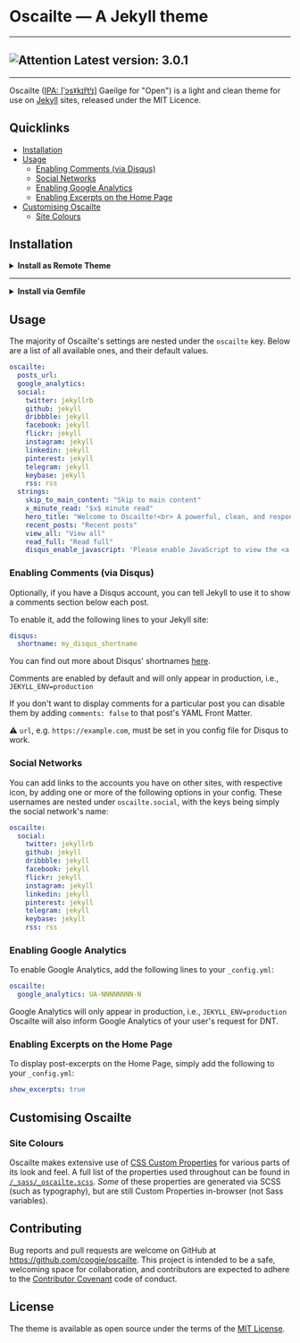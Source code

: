 # Oscailte &mdash; A Jekyll theme

---
## ![Attention](http://i.imgur.com/iBbFfJH.png) Latest version: 3.0.1</sup>

---

Oscailte ([IPA: [ˈɔsˠkɪlʲtʲɪ]](http://en.wiktionary.org/wiki/Appendix:Irish_pronunciation) Gaeilge for "Open") is a light and clean theme for use on [Jekyll](https://jekyllrb.org/) sites, released under the MIT Licence.

## Quicklinks
  - [Installation](#installation)
  - [Usage](#usage)
    - [Enabling Comments (via Disqus)](#enabling-comments-via-disqus)
    - [Social Networks](#social-networks)
    - [Enabling Google Analytics](#enabling-google-analytics)
    - [Enabling Excerpts on the Home Page](#enabling-excerpts-on-the-home-page)
  - [Customising Oscailte](#customising-oscailte)
    - [Site Colours](#site-colours)

## Installation

<details>
  <summary><strong>Install as Remote Theme</strong></summary>

  Using [Jekyll Remote Theme](https://github.com/benbalter/jekyll-remote-theme) (enabled
  by default on Github Pages) is the quickest way to install Oscailte.

  1. Add the following to your site's `_config.yml` to activate Oscailte  
  ```yml
  remote_theme: coogie/oscailte
  ```
</details>

----

<details>
  <summary><strong>Install via Gemfile</strong></summary>

  1. Add this line to your Jekyll site's `Gemfile`:  
  ```ruby
  gem "oscailte"
  ```

  2. And add this line to your Jekyll site's `_config.yml`:
  ```yaml
  theme: oscailte
  ```

  3. And then execute:
  ```sh
  $ bundle
  ```

  4. Or install it yourself as:
  ```sh
  $ gem install oscailte
  ```
</details>

## Usage

The majority of Oscailte's settings are nested under the `oscailte` key.
Below are a list of all available ones, and their default values.

```yml
oscailte:
  posts_url:
  google_analytics:
  social:
    twitter: jekyllrb
    github: jekyll
    dribbble: jekyll
    facebook: jekyll
    flickr: jekyll
    instagram: jekyll
    linkedin: jekyll
    pinterest: jekyll
    telegram: jekyll
    keybase: jekyll
    rss: rss
  strings:
    skip_to_main_content: "Skip to main content"
    x_minute_read: "$x$ minute read"
    hero_title: "Welcome to Oscailte!<br> A powerful, clean, and responsive Jekyll theme."
    recent_posts: "Recent posts"
    view_all: "View all"
    read_full: "Read full"
    disqus_enable_javascript: 'Please enable JavaScript to view the <a href="https://disqus.com/?ref_noscript" rel="nofollow">comments powered by Disqus</a>.'
```

### Enabling Comments (via Disqus)

Optionally, if you have a Disqus account, you can tell Jekyll to use it to show a comments
section below each post.

To enable it, add the following lines to your Jekyll site:

```yml
disqus:
  shortname: my_disqus_shortname
```

You can find out more about Disqus' shortnames [here](https://help.disqus.com/installation/whats-a-shortname).

Comments are enabled by default and will only appear in production, i.e.,
`JEKYLL_ENV=production`

If you don't want to display comments for a particular post you can disable them by adding
`comments: false` to that post's YAML Front Matter.

:warning: `url`, e.g. `https://example.com`, must be set in you config file for Disqus to
work.

### Social Networks

You can add links to the accounts you have on other sites, with respective icon, by adding
one or more of the following options in your config. These usernames are nested under
`oscailte.social`, with the keys being simply the social network's name:

```yml
oscailte:
  social:
    twitter: jekyllrb
    github: jekyll
    dribbble: jekyll
    facebook: jekyll
    flickr: jekyll
    instagram: jekyll
    linkedin: jekyll
    pinterest: jekyll
    telegram: jekyll
    keybase: jekyll
    rss: rss
```

### Enabling Google Analytics

To enable Google Analytics, add the following lines to your `_config.yml`:

```yml
oscailte:
  google_analytics: UA-NNNNNNNN-N
```

Google Analytics will only appear in production, i.e., `JEKYLL_ENV=production`
Oscailte will also inform Google Analytics of your user's request for DNT.

### Enabling Excerpts on the Home Page

To display post-excerpts on the Home Page, simply add the following to your `_config.yml`:

```yaml
show_excerpts: true
```

## Customising Oscailte

### Site Colours

Oscailte makes extensive use of [CSS Custom Properties](https://developer.mozilla.org/en-US/docs/Web/CSS/--*)
for various parts of its look and feel. A full list of the properties used throughout can
be found in [`/_sass/_oscailte.scss`](./_sass/_oscailte.scss#L40). _Some_ of these
properties are generated via SCSS (such as typography), but are still Custom Properties
in-browser (not Sass variables).

## Contributing

Bug reports and pull requests are welcome on GitHub at https://github.com/coogie/oscailte.
This project is intended to be a safe, welcoming space for collaboration, and contributors
are expected to adhere to the [Contributor Covenant](https://contributor-covenant.org)
code of conduct.

## License

The theme is available as open source under the terms of the [MIT License](https://opensource.org/licenses/MIT).
